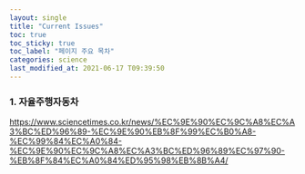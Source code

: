 ```yaml
---
layout: single
title: "Current Issues"
toc: true
toc_sticky: true
toc_label: "페이지 주요 목차"
categories: science
last_modified_at: 2021-06-17 T09:39:50
---
```


### 1. 자율주행자동차
https://www.sciencetimes.co.kr/news/%EC%9E%90%EC%9C%A8%EC%A3%BC%ED%96%89-%EC%9E%90%EB%8F%99%EC%B0%A8-%EC%99%84%EC%A0%84-%EC%9E%90%EC%9C%A8%EC%A3%BC%ED%96%89%EC%97%90-%EB%8F%84%EC%A0%84%ED%95%98%EB%8B%A4/
